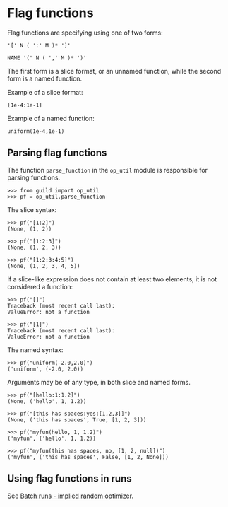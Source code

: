 # Flag functions

Flag functions are specifying using one of two forms:

    '[' N ( ':' M )* ']'

    NAME '(' N ( ',' M )* ')'

The first form is a slice format, or an unnamed function, while the
second form is a named function.

Example of a slice format:

    [1e-4:1e-1]

Example of a named function:

    uniform(1e-4,1e-1)

## Parsing flag functions

The function `parse_function` in the `op_util` module is responsible
for parsing functions.

    >>> from guild import op_util
    >>> pf = op_util.parse_function

The slice syntax:

    >>> pf("[1:2]")
    (None, (1, 2))

    >>> pf("[1:2:3]")
    (None, (1, 2, 3))

    >>> pf("[1:2:3:4:5]")
    (None, (1, 2, 3, 4, 5))

If a slice-like expression does not contain at least two elements, it
is not considered a function:

    >>> pf("[]")
    Traceback (most recent call last):
    ValueError: not a function

    >>> pf("[1]")
    Traceback (most recent call last):
    ValueError: not a function

The named syntax:

    >>> pf("uniform(-2.0,2.0)")
    ('uniform', (-2.0, 2.0))

Arguments may be of any type, in both slice and named forms.

    >>> pf("[hello:1:1.2]")
    (None, ('hello', 1, 1.2))

    >>> pf("[this has spaces:yes:[1,2,3]]")
    (None, ('this has spaces', True, [1, 2, 3]))

    >>> pf("myfun(hello, 1, 1.2)")
    ('myfun', ('hello', 1, 1.2))

    >>> pf("myfun(this has spaces, no, [1, 2, null])")
    ('myfun', ('this has spaces', False, [1, 2, None]))

## Using flag functions in runs

See [Batch runs - implied random optimizer](batch-implied-random.md).
